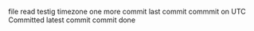 file read
testig timezone
one more commit
last commit
commmit on UTC
Committed
latest commit
commit done
